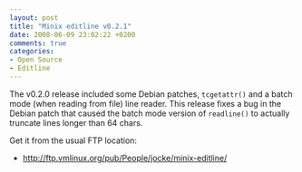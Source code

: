 ```yaml
---
layout: post
title: "Minix editline v0.2.1"
date: 2008-06-09 23:02:22 +0200
comments: true
categories: 
- Open Source
- Editline
---
```


The v0.2.0 release included some Debian patches, `tcgetattr()` and a
batch mode (when reading from file) line reader.  This release fixes a
bug in the Debian patch that caused the batch mode version of
`readline()` to actually truncate lines longer than 64 chars.

Get it from the usual FTP location:

* http://ftp.vmlinux.org/pub/People/jocke/minix-editline/
